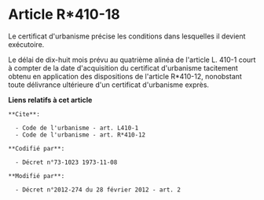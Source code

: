 # Article R*410-18

Le certificat d'urbanisme précise les conditions dans lesquelles il devient exécutoire. 

Le délai de dix-huit mois prévu au quatrième alinéa de l'article L. 410-1 court à compter de la date d'acquisition du
certificat d'urbanisme tacitement obtenu en application des dispositions de l'article R*410-12, nonobstant toute délivrance
ultérieure d'un certificat d'urbanisme exprès.

**Liens relatifs à cet article**

	**Cite**:

	  - Code de l'urbanisme - art. L410-1
	  - Code de l'urbanisme - art. R*410-12

	**Codifié par**:

	  - Décret n°73-1023 1973-11-08

	**Modifié par**:

	  - Décret n°2012-274 du 28 février 2012 - art. 2
